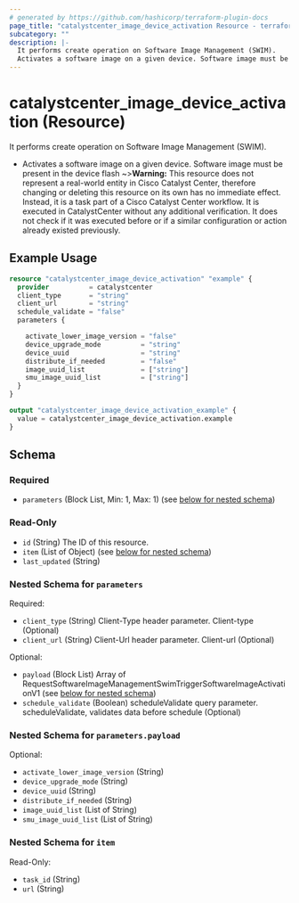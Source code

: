 ```yaml
---
# generated by https://github.com/hashicorp/terraform-plugin-docs
page_title: "catalystcenter_image_device_activation Resource - terraform-provider-catalystcenter"
subcategory: ""
description: |-
  It performs create operation on Software Image Management (SWIM).
  Activates a software image on a given device. Software image must be present in the device flash
---
```


# catalystcenter_image_device_activation (Resource)

It performs create operation on Software Image Management (SWIM).

- Activates a software image on a given device. Software image must be present in the device flash
~>**Warning:**
This resource does not represent a real-world entity in Cisco Catalyst Center, therefore changing or deleting this resource on its own has no immediate effect.
Instead, it is a task part of a Cisco Catalyst Center workflow. It is executed in CatalystCenter without any additional verification. It does not check if it was executed before or if a similar configuration or action already existed previously.

## Example Usage

```terraform
resource "catalystcenter_image_device_activation" "example" {
  provider          = catalystcenter
  client_type       = "string"
  client_url        = "string"
  schedule_validate = "false"
  parameters {

    activate_lower_image_version = "false"
    device_upgrade_mode          = "string"
    device_uuid                  = "string"
    distribute_if_needed         = "false"
    image_uuid_list              = ["string"]
    smu_image_uuid_list          = ["string"]
  }
}

output "catalystcenter_image_device_activation_example" {
  value = catalystcenter_image_device_activation.example
}
```

<!-- schema generated by tfplugindocs -->
## Schema

### Required

- `parameters` (Block List, Min: 1, Max: 1) (see [below for nested schema](#nestedblock--parameters))

### Read-Only

- `id` (String) The ID of this resource.
- `item` (List of Object) (see [below for nested schema](#nestedatt--item))
- `last_updated` (String)

<a id="nestedblock--parameters"></a>
### Nested Schema for `parameters`

Required:

- `client_type` (String) Client-Type header parameter. Client-type (Optional)
- `client_url` (String) Client-Url header parameter. Client-url (Optional)

Optional:

- `payload` (Block List) Array of RequestSoftwareImageManagementSwimTriggerSoftwareImageActivationV1 (see [below for nested schema](#nestedblock--parameters--payload))
- `schedule_validate` (Boolean) scheduleValidate query parameter. scheduleValidate, validates data before schedule (Optional)

<a id="nestedblock--parameters--payload"></a>
### Nested Schema for `parameters.payload`

Optional:

- `activate_lower_image_version` (String)
- `device_upgrade_mode` (String)
- `device_uuid` (String)
- `distribute_if_needed` (String)
- `image_uuid_list` (List of String)
- `smu_image_uuid_list` (List of String)



<a id="nestedatt--item"></a>
### Nested Schema for `item`

Read-Only:

- `task_id` (String)
- `url` (String)
